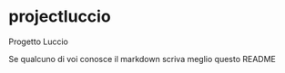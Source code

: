 # projectluccio
Progetto Luccio

Se qualcuno di voi conosce il markdown scriva meglio questo README
